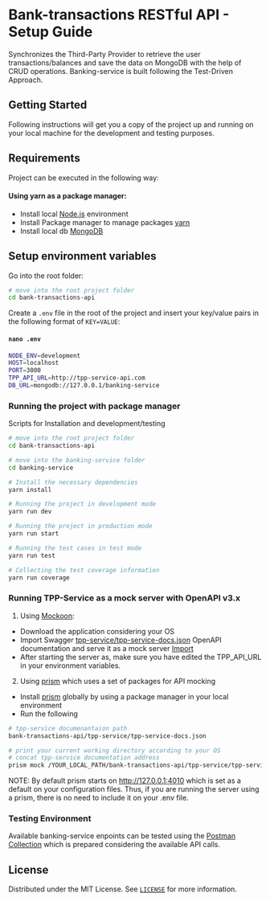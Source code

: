 # Bank-transactions RESTful API - Setup Guide
Synchronizes the Third-Party Provider to retrieve the user transactions/balances and save the data on MongoDB with the help of CRUD operations. Banking-service is built following the Test-Driven Approach.

## Getting Started
Following instructions will get you a copy of the project up and running on your local machine for the development and testing purposes.

## Requirements
Project can be executed in the following way:
#### Using yarn as a package manager:
- Install local [Node.js](https://nodejs.org/) environment
- Install Package manager to manage packages [yarn](https://classic.yarnpkg.com/en/docs/install/#mac-stable)
- Install local db [MongoDB](https://docs.mongodb.com/manual/installation)

## Setup environment variables
Go into the root folder:
```bash
# move into the root project folder
cd bank-transactions-api
```

Create a `.env` file in the root of the project and insert your key/value pairs in the following format of `KEY=VALUE`:
#### `nano .env`
```bash
NODE_ENV=development
HOST=localhost
PORT=3000
TPP_API_URL=http://tpp-service-api.com
DB_URL=mongodb://127.0.0.1/banking-service
```

### Running the project with package manager
Scripts for Installation and development/testing
```bash
# move into the root project folder
cd bank-transactions-api

# move into the banking-service folder
cd banking-service

# Install the necessary dependencies
yarn install

# Running the project in development mode
yarn run dev

# Running the project in production mode
yarn run start

# Running the test cases in test mode
yarn run test

# Collecting the test coverage information
yarn run coverage
```

### Running TPP-Service as a mock server with OpenAPI v3.x 
1) Using [Mockoon](https://mockoon.com):
- Download the application considering your OS
- Import Swagger [tpp-service/tpp-service-docs.json](https://github.com/aaabdyrahmanov/bank-transactions-api/blob/master/tpp-service/tpp-service-docs.json) OpenAPI documentation and serve it as a mock server [Import](https://mockoon.com/docs/latest/import-export-data)
- After starting the server as, make sure you have edited the TPP_API_URL in your environment variables.
2) Using [prism](https://github.com/stoplightio/prism) which uses a set of packages for API mocking
- Install [prism](https://www.npmjs.com/package/@stoplight/prism-cli) globally by using a package manager in your local environment
- Run the following 
```bash
# tpp-service documenantaion path
bank-transactions-api/tpp-service/tpp-service-docs.json

# print your current working directory according to your OS
# concat tpp-service documentation address
prism mock /YOUR_LOCAL_PATH/bank-transactions-api/tpp-service/tpp-service-docs.json
```

NOTE: By default prism starts on http://127.0.0.1:4010 which is set as a default on your configuration files. Thus, if you are running the server using a prism, there is no need to include it on your .env file. 

### Testing Environment
Available banking-service enpoints can be tested using the [Postman Collection](https://www.getpostman.com/collections/0a6e8b7aa1e97639dd90) which is prepared considering the available API calls.

## License
Distributed under the MIT License. See [`LICENSE`](https://github.com/aaabdyrahmanov/bank-transactions-api/blob/master/LICENSE.md) for more information.
